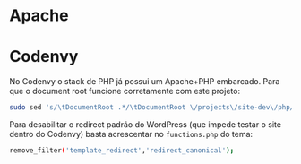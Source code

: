 Apache
======

# Codenvy

No Codenvy o stack de PHP já possui um Apache+PHP embarcado. Para que o document root funcione corretamente com este projeto:

```sh
sudo sed 's/\tDocumentRoot .*/\tDocumentRoot \/projects\/site-dev\/php/g' -i /etc/apache2/sites-enabled/000-default.conf
```

Para desabilitar o redirect padrão do WordPress (que impede testar o site dentro do Codenvy) basta acrescentar no `functions.php` do tema:

```sh
remove_filter('template_redirect','redirect_canonical');
```

  
